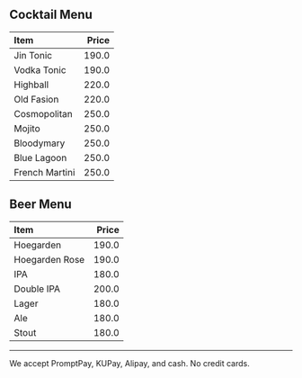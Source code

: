 ## Cocktail Menu

| Item                                   | Price |
|:---------------------------------------|------:|
| Jin Tonic                              | 190.0 |
| Vodka Tonic                            | 190.0 |
| Highball                               | 220.0 |
| Old Fasion                             | 220.0 |
| Cosmopolitan                           | 250.0 |
| Mojito                                 | 250.0 |
| Bloodymary                             | 250.0 |
| Blue Lagoon                            | 250.0 |
| French Martini                         | 250.0 |

## Beer Menu

| Item                                   | Price |
|:---------------------------------------|------:|
| Hoegarden                              | 190.0 |
| Hoegarden Rose                         | 190.0 |
| IPA                                    | 180.0 |
| Double IPA                             | 200.0 |
| Lager                                  | 180.0 |
| Ale                                    | 180.0 |
| Stout                                  | 180.0 |t 
---

We accept PromptPay, KUPay, Alipay, and cash. No credit cards.